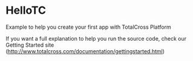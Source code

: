 # HelloTC
Example to help you create your first app with TotalCross Platform

If you want a full explanation to help you run the source code, check our Getting Started site
(http://www.totalcross.com/documentation/gettingstarted.html)


